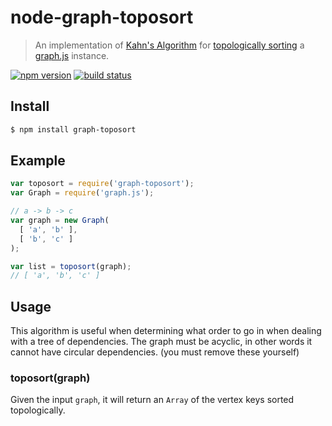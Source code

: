 # node-graph-toposort

> An implementation of [Kahn's Algorithm](https://en.wikipedia.org/wiki/Topological_sorting#Kahn.27s_algorithm)
> for [topologically sorting](https://en.wikipedia.org/wiki/Topological_sorting) a
> [graph.js](https://github.com/mhelvens/graph.js) instance.

[![npm version](https://img.shields.io/npm/v/graph-toposort.svg)](https://www.npmjs.com/package/graph-toposort)
[![build status](https://img.shields.io/travis/dominicbarnes/node-graph-toposort.svg)](https://travis-ci.org/dominicbarnes/node-graph-toposort)

## Install

```sh
$ npm install graph-toposort
```

## Example

```js
var toposort = require('graph-toposort');
var Graph = require('graph.js');

// a -> b -> c
var graph = new Graph(
  [ 'a', 'b' ],
  [ 'b', 'c' ]
);

var list = toposort(graph);
// [ 'a', 'b', 'c' ]
```

## Usage

This algorithm is useful when determining what order to go in when dealing with a tree of dependencies.
The graph must be acyclic, in other words it cannot have circular dependencies. (you must remove these yourself)

### toposort(graph)

Given the input `graph`, it will return an `Array` of the vertex keys sorted topologically.
